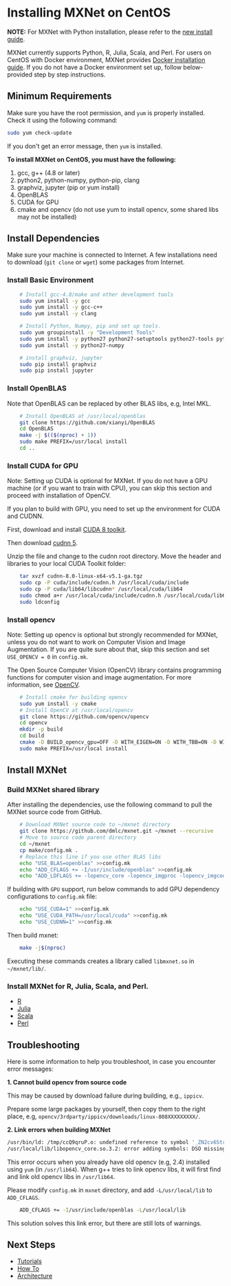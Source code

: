 # Installing MXNet on CentOS

**NOTE:** For MXNet with Python installation, please refer to the [new install guide](http://mxnet.io/get_started/install.html).

MXNet currently supports Python, R, Julia, Scala, and Perl. For users on CentOS with Docker environment, MXNet provides [Docker installation guide](http://mxnet.io/get_started/docker_setup.html). If you do not have a Docker environment set up, follow below-provided step by step instructions.


## Minimum Requirements
Make sure you have the root permission, and `yum` is properly installed. Check it using the following command:

```bash
sudo yum check-update
```
If you don't get an error message, then `yum` is installed.

**To install MXNet on CentOS, you must have the following:**

1. gcc, g++ (4.8 or later)
2. python2, python-numpy, python-pip, clang
3. graphviz, jupyter (pip or yum install)
4. OpenBLAS
5. CUDA for GPU
6. cmake and opencv (do not use yum to install opencv, some shared libs may not be installed)

## Install Dependencies
Make sure your machine is connected to Internet. A few installations need to download (`git clone` or `wget`) some packages from Internet.

### Install Basic Environment
```bash
	# Install gcc-4.8/make and other development tools
	sudo yum install -y gcc
	sudo yum install -y gcc-c++
	sudo yum install -y clang

	# Install Python, Numpy, pip and set up tools.
	sudo yum groupinstall -y "Development Tools"
	sudo yum install -y python27 python27-setuptools python27-tools python-pip
	sudo yum install -y python27-numpy

	# install graphviz, jupyter
	sudo pip install graphviz
	sudo pip install jupyter
```
### Install OpenBLAS
Note that OpenBLAS can be replaced by other BLAS libs, e.g, Intel MKL.

```bash
	# Install OpenBLAS at /usr/local/openblas
	git clone https://github.com/xianyi/OpenBLAS
	cd OpenBLAS
	make -j $(($(nproc) + 1))
	sudo make PREFIX=/usr/local install
	cd ..
```
### Install CUDA for GPU
Note: Setting up CUDA is optional for MXNet. If you do not have a GPU machine (or if you want to train with CPU), you can skip this section and proceed with installation of OpenCV.

If you plan to build with GPU, you need to set up the environment for CUDA and CUDNN.

First, download and install [CUDA 8 toolkit](https://developer.nvidia.com/cuda-toolkit).

Then download [cudnn 5](https://developer.nvidia.com/cudnn).

Unzip the file and change to the cudnn root directory. Move the header and libraries to your local CUDA Toolkit folder:

```bash
    tar xvzf cudnn-8.0-linux-x64-v5.1-ga.tgz
    sudo cp -P cuda/include/cudnn.h /usr/local/cuda/include
    sudo cp -P cuda/lib64/libcudnn* /usr/local/cuda/lib64
    sudo chmod a+r /usr/local/cuda/include/cudnn.h /usr/local/cuda/lib64/libcudnn*
    sudo ldconfig
```
### Install opencv
Note: Setting up opencv is optional but strongly recommended for MXNet, unless you do not want to work on Computer Vision and Image Augmentation. If you are quite sure about that, skip this section and  set `USE_OPENCV = 0` in `config.mk`.

The Open Source Computer Vision (OpenCV) library contains programming functions for computer vision and image augmentation. For more information, see [OpenCV](https://en.wikipedia.org/wiki/OpenCV).

```bash
	# Install cmake for building opencv
	sudo yum install -y cmake
	# Install OpenCV at /usr/local/opencv
	git clone https://github.com/opencv/opencv
	cd opencv
	mkdir -p build
	cd build
	cmake -D BUILD_opencv_gpu=OFF -D WITH_EIGEN=ON -D WITH_TBB=ON -D WITH_CUDA=OFF -D WITH_1394=OFF -D CMAKE_BUILD_TYPE=RELEASE -D CMAKE_INSTALL_PREFIX=/usr/local ..
	sudo make PREFIX=/usr/local install
```

## Install MXNet

### Build MXNet shared library
After installing the dependencies, use the following command to pull the MXNet source code from GitHub.

```bash
    # Download MXNet source code to ~/mxnet directory
    git clone https://github.com/dmlc/mxnet.git ~/mxnet --recursive
    # Move to source code parent directory
    cd ~/mxnet
    cp make/config.mk .
    # Replace this line if you use other BLAS libs
    echo "USE_BLAS=openblas" >>config.mk
    echo "ADD_CFLAGS += -I/usr/include/openblas" >>config.mk
    echo "ADD_LDFLAGS += -lopencv_core -lopencv_imgproc -lopencv_imgcodecs" >>config.mk
```

If building with ```GPU``` support, run below commands to add GPU dependency configurations to `config.mk` file:

```bash
    echo "USE_CUDA=1" >>config.mk
    echo "USE_CUDA_PATH=/usr/local/cuda" >>config.mk
    echo "USE_CUDNN=1" >>config.mk
```

Then build mxnet:

```bash
    make -j$(nproc)
```

Executing these commands creates a library called ```libmxnet.so``` in `~/mxnet/lib/`.

### Install MXNet for R, Julia, Scala, and Perl.

- [R](http://mxnet.io/get_started/amazonlinux_setup.html#install-the-mxnet-package-for-r)
- [Julia](http://mxnet.io/get_started/amazonlinux_setup.html#install-the-mxnet-package-for-julia)
- [Scala](http://mxnet.io/get_started/amazonlinux_setup.html#install-the-mxnet-package-for-scala)
- [Perl](http://mxnet.io/get_started/amazonlinux_setup.html#install-the-mxnet-package-for-perl)

## Troubleshooting

Here is some information to help you troubleshoot, in case you encounter error messages:

**1. Cannot build opencv from source code**

This may be caused by download failure during building, e.g., `ippicv`.

Prepare some large packages by yourself, then copy them to the right place, e.g, `opencv/3rdparty/ippicv/downloads/linux-808XXXXXXXXX/`.

**2. Link errors when building MXNet**

```bash
/usr/bin/ld: /tmp/ccQ9qruP.o: undefined reference to symbol '_ZN2cv6String10deallocateEv'
/usr/local/lib/libopencv_core.so.3.2: error adding symbols: DSO missing from command line
```
This error occurs when you already have old opencv (e.g, 2.4) installed using `yum` (in `/usr/lib64`). When g++ tries to link opencv libs, it will first find and link old opencv libs in `/usr/lib64`.

Please modify `config.mk` in `mxnet` directory, and add `-L/usr/local/lib` to `ADD_CFLAGS`.

```bash
	ADD_CFLAGS += -I/usr/include/openblas -L/usr/local/lib
```
This solution solves this link error, but there are still lots of warnings.


## Next Steps

* [Tutorials](http://mxnet.io/tutorials/index.html)
* [How To](http://mxnet.io/how_to/index.html)
* [Architecture](http://mxnet.io/architecture/index.html)
